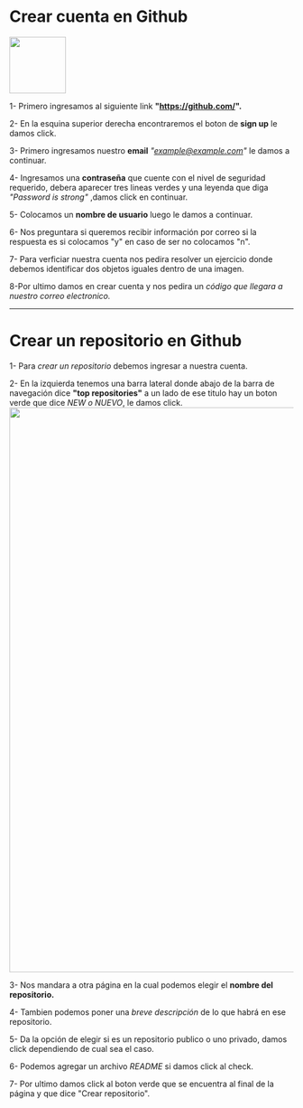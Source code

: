 <h1>Crear cuenta en Github</h1>

<img src="https://github.githubassets.com/images/modules/logos_page/GitHub-Mark.png" width="100px">

1- Primero ingresamos al siguiente link **"https://github.com/".**

2- En la esquina superior derecha encontraremos el boton de **sign up** le damos click.

3- Primero ingresamos nuestro **email** *"example@example.com"* le damos a continuar.

4- Ingresamos una **contraseña** que cuente con el nivel de seguridad requerido, debera aparecer tres lineas verdes y una leyenda que diga *"Password is strong"*
   ,damos click en continuar.

5- Colocamos un **nombre de usuario** luego le damos a continuar.

6- Nos preguntara si queremos recibir información por correo si la respuesta es si colocamos "y" en caso de ser no colocamos "n".

7- Para verficiar nuestra cuenta nos pedira resolver un ejercicio donde debemos identificar dos objetos iguales dentro de una imagen.

8-Por ultimo damos en crear cuenta y nos pedira un *código que llegara a nuestro correo electronico.*

-----------------------------------------------------------------------------------------------------
<h1>Crear un repositorio en Github</h1>

1- Para *crear un repositorio* debemos ingresar a nuestra cuenta.

2- En la izquierda tenemos una barra lateral donde abajo de la barra de navegación dice **"top repositories"** a un lado de ese titulo hay un boton verde que dice *NEW o NUEVO*, le damos click.
<img src="https://www.hostinger.es/tutoriales/wp-content/uploads/sites/7/2019/04/create-repository-github.png" width="1000px">


3- Nos mandara a otra página en la cual podemos elegir el **nombre del repositorio.**

4- Tambien podemos poner una *breve descripción* de lo que habrá en ese repositorio.

5- Da la opción de elegir si es un repositorio publico o uno privado, damos click dependiendo de cual sea el caso.

6- Podemos agregar un archivo *README* si damos click al check.

7- Por ultimo damos click al boton verde que se encuentra al final de la página y que dice "Crear repositorio".

